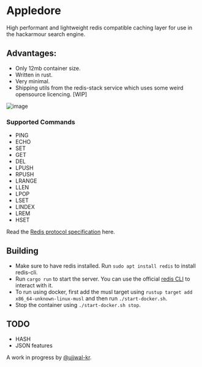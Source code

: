 # Appledore

High performant and lightweight redis compatible caching layer for use in the hackarmour search engine.

## Advantages:

- Only 12mb container size.
- Written in rust.
- Very minimal.
- Shipping utils from the redis-stack service which uses some weird opensource licencing. [WIP]

![image](https://user-images.githubusercontent.com/38783809/221806792-74f4f4e2-c3b9-401e-bfe8-d80c70f7cf74.png)

### Supported Commands
- PING
- ECHO
- SET
- GET
- DEL
- LPUSH
- RPUSH
- LRANGE
- LLEN
- LPOP
- LSET
- LINDEX
- LREM
- HSET

Read the [Redis protocol specification](https://redis.io/docs/reference/protocol-spec/) here.

## Building

- Make sure to have redis installed. Run `sudo apt install redis` to install redis-cli.
- Run `cargo run` to start the server. You can use the official [redis CLI](https://redis.io/docs/ui/cli/) to interact with it.
- To run using docker, first add the musl target using `rustup target add x86_64-unknown-linux-musl` and then run  `./start-docker.sh`.
- Stop the container using `./start-docker.sh stop`.

## TODO
- HASH
- JSON features

A work in progress by [@ujjwal-kr](https://github.com/ujjwal-kr).
